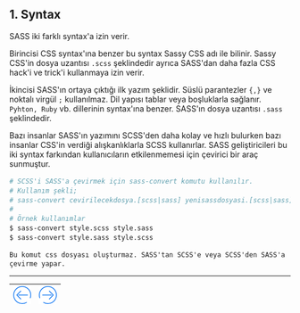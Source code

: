 ## 1. Syntax

SASS iki farklı syntax'a izin verir. 

Birincisi CSS syntax'ına benzer bu syntax Sassy CSS adı ile bilinir.
Sassy CSS'in dosya uzantısı `.scss` şeklindedir ayrıca 
SASS'dan daha fazla CSS hack'i ve trick'i kullanmaya izin verir.

İkincisi SASS'ın ortaya çıktığı ilk yazım şeklidir. 
Süslü parantezler `{,}` ve noktalı virgül `;` kullanılmaz.
Dil yapısı tablar veya boşluklarla sağlanır. `Pyhton, Ruby` vb. dillerinin syntax'ına benzer.
SASS'ın dosya uzantısı `.sass` şeklindedir.

Bazı insanlar SASS'ın yazımını SCSS'den daha kolay ve hızlı bulurken bazı insanlar 
CSS'in verdiği alışkanlıklarla SCSS kullanırlar. 
SASS geliştiricileri bu iki syntax farkından kullanıcıların etkilenmemesi için çevirici bir araç sunmuştur.

```bash
# SCSS'i SASS'a çevirmek için sass-convert komutu kullanılır.
# Kullanım şekli;
# sass-convert cevirilecekdosya.[scss|sass] yenisassdosyasi.[scss|sass] 
#
# Örnek kullanımlar
$ sass-convert style.scss style.sass
$ sass-convert style.sass style.scss
```
	Bu komut css dosyası oluşturmaz. SASS'tan SCSS'e veya SCSS'den SASS'a çevirme yapar.	

---
| [![Back][back]](https://github.com/sqlProvider/SASS-Lang) | [![Next][next]](UsingSASS.md) |
|-------|-----:|

[back]: https://raw.githubusercontent.com/sqlProvider/SASS-Lang/master/Resources/back.png
[next]: https://raw.githubusercontent.com/sqlProvider/SASS-Lang/master/Resources/next.png